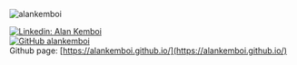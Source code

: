 
<p align="left"> <img src="https://komarev.com/ghpvc/?username=alankemboi&label=Profile%20views&color=129e00&style=plastic" alt="alankemboi" > </p>


[![Linkedin: Alan Kemboi](https://img.shields.io/badge/-alankemboi-blue?style=flat-square&logo=Linkedin&logoColor=white&link=https://www.linkedin.com/in/alan-kemboi-c/)](https://www.linkedin.com/in/alan-kemboi-c/)<br>
[![GitHub alankemboi](https://img.shields.io/github/followers/alankemboi?label=follow&style=social)](https://github.com/alankemboi)<br>
Github page: [https://alankemboi.github.io/](https://alankemboi.github.io/)









